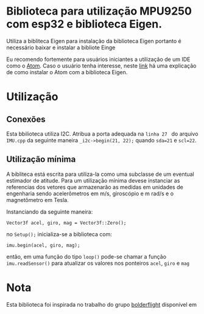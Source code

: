 # Biblioteca para utilização MPU9250 com esp32 e biblioteca Eigen.
Utiliza a bibliteca Eigen para instalação da biblioteca Eigen portanto é necessário baixar e instalar a bibliote Einge

Eu recomendo fortemente para usuários iniciantes a utilização de um IDE como o [Atom](https://atom.io/). Caso o usuário tenha interesse, neste [link](https://roneydua.github.io/computacao/2020/12/23/linux-configuracao.html) há uma explicação de como instalar o Atom com a biblioteca Eigen.


# Utilização
## Conexões
Esta bbilioteca utiliza I2C. Atribua a porta adequada na `linha 27 ` do arquivo `IMU.cpp` da seguinte maneira `_i2c->begin(21, 22);` quando `sda=21` e `scl=22`.
## Utilização mínima

A bibliteca está escrita para utiliza-la como uma subclasse de um eventual estimador de atitude. Para um utilização mínima devese instanciar as referencias dos vetores que armazenarão as medidas em unidades de engenharia sendo acelerômetros em m/s, giroscópio e m rad/s e o magnetômetro em Tesla.

Instanciando da seguinte maneira:

```
Vector3f acel, giro, mag = Vector3f::Zero();
```
no `Setup();` inicializa-se a biblioteca com:
```
imu.begin(acel, giro, mag);
```
então, em uma função do tipo `loop()` pode-se chamar a função `imu.readSensor()`  para atualizar os valores nos ponteiros `acel`, `giro` e `mag`


# Nota

Esta biblioteca foi inspirada no trabalho do grupo [bolderflight](https://github.com/bolderflight) disponível em  [](https://github.com/bolderflight/MPU9250)
